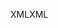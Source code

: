 <span data-ttu-id="0a829-101">XML</span><span class="sxs-lookup"><span data-stu-id="0a829-101">XML</span></span>